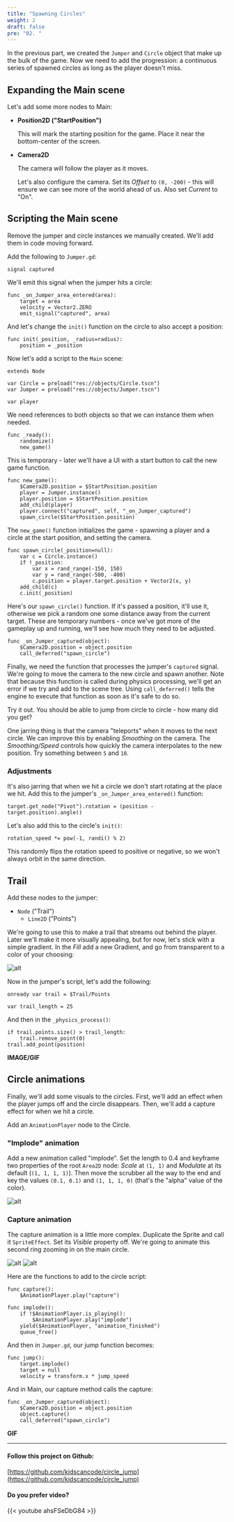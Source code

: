 ```yaml
---
title: "Spawning Circles"
weight: 2
draft: false
pre: "02. "
---
```


In the previous part, we created the `Jumper` and `Circle` object that make up
the bulk of the game. Now we need to add the progression: a continuous series of spawned circles as long as the player doesn't miss.

## Expanding the Main scene

Let's add some more nodes to Main:

- **Position2D ("StartPosition")**

    This will mark the starting position for the game. Place it near the bottom-center of the screen.

- **Camera2D**

    The camera will follow the player as it moves.

    Let's also configure the camera. Set its _Offset_ to `(0, -200)` - this will ensure we can see more of the world ahead of us. Also set _Current_ to "On".

## Scripting the Main scene

Remove the jumper and circle instances we manually created. We'll add them in code moving forward.

Add the following to `Jumper.gd`:

```gdscript
signal captured
```

We'll emit this signal when the jumper hits a circle:

```gdscript
func _on_Jumper_area_entered(area):
    target = area
    velocity = Vector2.ZERO
    emit_signal("captured", area)
```

And let's change the `init()` function on the circle to also accept a position:

```gdscript
func init(_position, _radius=radius):
    position = _position
```

Now let's add a script to the `Main` scene:

```gdscript
extends Node

var Circle = preload("res://objects/Circle.tscn")
var Jumper = preload("res://objects/Jumper.tscn")

var player
```

We need references to both objects so that we can instance them when needed.

```gdscript
func _ready():
    randomize()
    new_game()
```

This is temporary - later we'll have a UI with a start button to call the new game function.

```gdscript
func new_game():
    $Camera2D.position = $StartPosition.position
    player = Jumper.instance()
    player.position = $StartPosition.position
    add_child(player)
    player.connect("captured", self, "_on_Jumper_captured")
    spawn_circle($StartPosition.position)
```

The `new_game()` function initializes the game - spawning a player and a circle at the start position, and setting the camera.

```gdscript
func spawn_circle(_position=null):
    var c = Circle.instance()
    if !_position:
        var x = rand_range(-150, 150)
        var y = rand_range(-500, -400)
        c.position = player.target.position + Vector2(x, y)
    add_child(c)
    c.init(_position)
```

Here's our `spawn_circle()` function. If it's passed a position, it'll use it, otherwise we pick a random one some distance away from the current target. These are temporary numbers - once we've got more of the gameplay up and running, we'll see how much they need to be adjusted.

```gdscript
func _on_Jumper_captured(object):
    $Camera2D.position = object.position
    call_deferred("spawn_circle")
```

Finally, we need the function that processes the jumper's `captured` signal. We're going to move the camera to the new circle and spawn another. Note that
because this function is called during physics processing, we'll get an error if we try and add to the scene tree. Using `call_deferred()` tells the engine to execute that function as soon as it's safe to do so.

Try it out. You should be able to jump from circle to circle - how many did you get?

One jarring thing is that the camera "teleports" when it moves to the next circle. We can improve this by enabling _Smoothing_ on the camera. The _Smoothing/Speed_ controls how quickly the camera interpolates to the new position. Try something between `5` and `10`.

### Adjustments

It's also jarring that when we hit a circle we don't start rotating at the place we hit. Add this to the jumper's `_on_Jumper_area_entered()` function:

```gdscript
target.get_node("Pivot").rotation = (position - target.position).angle()
```

Let's also add this to the circle's `init()`:

```gdscript
rotation_speed *= pow(-1, randi() % 2)
```

This randomly flips the rotation speed to positive or negative, so we won't always orbit in the same direction.

## Trail

Add these nodes to the jumper:

* `Node` ("Trail")
  * `Line2D` ("Points")

We're going to use this to make a trail that streams out behind the player. Later we'll make it more visually appealing, but for now, let's stick with a simple gradient. In the _Fill_ add a new Gradient, and go from transparent to a color of your choosing:

![alt](/3.x/img/cj_02_01.png?width=200)

Now in the jumper's script, let's add the following:

```gdscript
onready var trail = $Trail/Points

var trail_length = 25
```

And then in the `_physics_process()`:

```gdscript
if trail.points.size() > trail_length:
    trail.remove_point(0)
trail.add_point(position)
```

**IMAGE/GIF**

## Circle animations

Finally, we'll add some visuals to the circles. First, we'll add an effect when the player jumps off and the circle disappears. Then, we'll add a capture effect for when we hit a circle.

Add an `AnimationPlayer` node to the Circle.

### "Implode" animation

Add a new animation called "implode". Set the length to 0.4 and keyframe two properties of the root `Area2D` node: _Scale_ at `(1, 1)` and _Modulate_ at its default (`(1, 1, 1, 1)`). Then move the scrubber all the way to the end and key the values `(0.1, 0.1)` and `(1, 1, 1, 0)` (that's the "alpha" value of the color).

![alt](/3.x/img/cj_02_02.png)

### Capture animation

The capture animation is a little more complex. Duplicate the Sprite and call it `SpriteEffect`. Set its _Visible_ property off. We're going to animate this second ring zooming in on the main circle.

![alt](/3.x/img/cj_02_03.png)
![alt](/3.x/img/cj_02_04.gif)

Here are the functions to add to the circle script:

```gdscript
func capture():
    $AnimationPlayer.play("capture")

func implode():
    if !$AnimationPlayer.is_playing():
        $AnimationPlayer.play("implode")
    yield($AnimationPlayer, "animation_finished")
    queue_free()
```

And then in `Jumper.gd`, our jump function becomes:

```gdscript
func jump():
    target.implode()
    target = null
    velocity = transform.x * jump_speed
```

And in Main, our capture method calls the capture:

```gdscript
func _on_Jumper_captured(object):
    $Camera2D.position = object.position
    object.capture()
    call_deferred("spawn_circle")
```

**GIF**

----------

#### Follow this project on Github:

[https://github.com/kidscancode/circle_jump](https://github.com/kidscancode/circle_jump)

#### Do you prefer video?

{{< youtube ahsFSeDbG84 >}}